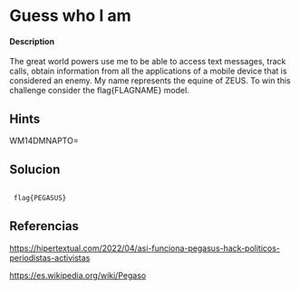 # Guess who I am

#### Description
The great world powers use me to be able to access text messages, track calls, obtain information from all the applications of a mobile device that is considered an enemy. My name represents the equine of ZEUS. To win this challenge consider the flag{FLAGNAME} model.

## Hints

WM14DMNAPTO=

## Solucion
```bash

 flag{PEGASUS}

```

## Referencias

https://hipertextual.com/2022/04/asi-funciona-pegasus-hack-politicos-periodistas-activistas

https://es.wikipedia.org/wiki/Pegaso